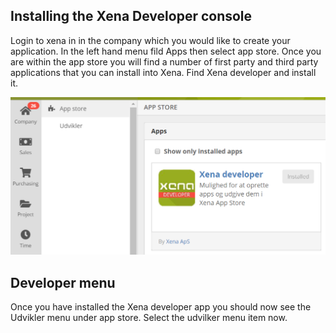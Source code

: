 
## Installing the Xena Developer console

Login to xena in in the company which you would like to create your application.  In the left hand menu fild Apps then select app store. Once you are within the app store you will find a number of first party and third party applications that you can install into Xena.  Find Xena developer and install it.

![Image of developer console app in appstore](../Images/DeveloperConsole/AppStore.PNG)

## Developer menu

Once you have installed the Xena developer app you should now see the Udvikler menu under app store.   Select the udvilker menu item now.

